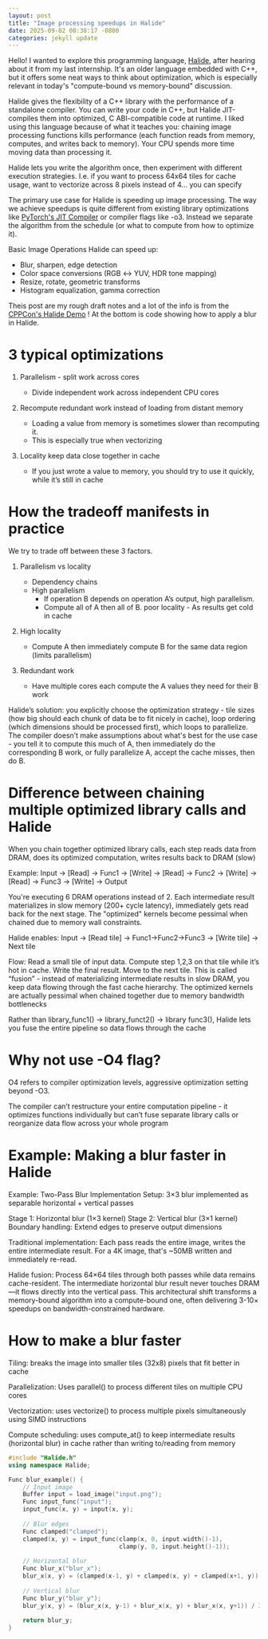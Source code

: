 ```yaml
---
layout: post
title: "Image processing speedups in Halide"
date: 2025-09-02 00:38:17 -0800
categories: jekyll update
---
```


Hello! I wanted to explore this programming language, [Halide](https://halide-lang.org/), after hearing about it from my last internship. It's an older language embedded with C++, but it offers some neat ways to think about optimization, which is especially relevant in today's "compute-bound vs memory-bound" discussion. 

Halide gives the flexibility of a C++ library with the performance of a standalone compiler. You can write your code in C++, but Halide JIT-compiles them into optimized, C ABI-compatible code at runtime. I liked using this language because of what it teaches you: chaining image processing functions kills performance (each function reads from memory, computes, and writes back to memory). Your CPU spends more time moving data than processing it. 

Halide lets you write the algorithm once, then experiment with different execution strategies. I.e. if you want to process 64x64 tiles for cache usage, want to vectorize across 8 pixels instead of 4... you can specify 

The primary use case for Halide is speeding up image processing. The way we achieve speedups is quite different from existing library optimizations like [PyTorch's JIT Compiler](https://residentmario.github.io/pytorch-training-performance-guide/jit.html) or compiler flags like -o3. Instead we separate the algorithm from the schedule (or what to compute from how to optimize it). 

Basic Image Operations Halide can speed up:

- Blur, sharpen, edge detection
- Color space conversions (RGB ↔ YUV, HDR tone mapping)
- Resize, rotate, geometric transforms
- Histogram equalization, gamma correction

Theis post are my rough draft notes and a lot of the info is from the [CPPCon's Halide Demo](https://www.youtube.com/watch?v=1ir_nEfKQ7A) ! At the bottom is code showing how to apply a blur in Halide. 

# 3 typical optimizations 

1. Parallelism -  split work across cores
	- Divide independent work across independent CPU cores

2. Recompute redundant work instead of loading from distant memory
	- Loading a value from memory is sometimes slower than recomputing it.
	- This is especially true when vectorizing

3. Locality keep data close together in cache
	- If you just wrote a value to memory, you should try to use it quickly, while it’s still in cache


# How the tradeoff manifests in practice

We try to trade off between these 3 factors. 

1. Parallelism vs locality
	- Dependency chains
	- High parallelism
		- If operation B depends on operation A’s output, high parallelism.
		- Compute all of A then all of B. poor locality - As results get cold in cache

2. High locality
	- Compute A then immediately compute B for the same data region (limits parallelism)

3. Redundant work
   - Have multiple cores each compute the A values they need for their B work

Halide’s solution: you explicitly choose the optimization strategy - tile sizes (how big should each chunk of data be to fit nicely in cache), loop ordering (which dimensions should be processed first), which loops to parallelize. The compiler doesn’t make assumptions about what's best for the use case - you tell it to compute this much of A, then immediately do the corresponding B work, or fully parallelize A, accept the cache misses, then do B. 

# Difference between chaining multiple optimized library calls and Halide

When you chain together optimized library calls, each step reads data from DRAM, does its optimized computation, writes results back to DRAM (slow)

Example: Input → [Read] → Func1 → [Write] → [Read] → Func2 → [Write] → [Read] → Func3 → [Write] → Output

You're executing 6 DRAM operations instead of 2. Each intermediate result materializes in slow memory (200+ cycle latency), immediately gets read back for the next stage. The "optimized" kernels become pessimal when chained due to memory wall constraints.

Halide enables:
Input → [Read tile] → Func1→Func2→Func3 → [Write tile] → Next tile

Flow: 
Read a small tile of input data. Compute step 1,2,3 on that tile while it’s hot in cache. Write the final result. Move to the next tile. This is called “fusion” - instead of materializing intermediate results in slow DRAM, you keep data flowing through the fast cache hierarchy. The optimized kernels are actually pessimal when chained together due to memory bandwidth bottlenecks

Rather than library_func1() -> library_funct2() -> library func3(), Halide lets you fuse the entire pipeline so data flows through the cache

  
# Why not use -O4 flag? 

O4 refers to compiler optimization levels, aggressive optimization setting beyond -O3.

The compiler can’t restructure your entire computation pipeline - it optimizes functions individually but can’t fuse separate library calls or reorganize data flow across your whole program


# Example: Making a blur faster in Halide

Example: Two-Pass Blur Implementation
Setup: 3×3 blur implemented as separable horizontal + vertical passes

Stage 1: Horizontal blur (1×3 kernel)
Stage 2: Vertical blur (3×1 kernel)
Boundary handling: Extend edges to preserve output dimensions

Traditional implementation: Each pass reads the entire image, writes the entire intermediate result. For a 4K image, that's ~50MB written and immediately re-read.

Halide fusion: Process 64×64 tiles through both passes while data remains cache-resident. The intermediate horizontal blur result never touches DRAM—it flows directly into the vertical pass.
This architectural shift transforms a memory-bound algorithm into a compute-bound one, often delivering 3-10× speedups on bandwidth-constrained hardware.

# How to make a blur faster

Tiling: breaks the image into smaller tiles (32x8) pixels that fit better in cache

Parallelization: Uses parallel() to process different tiles on multiple CPU cores

Vectorization: uses vectorize() to process multiple pixels simultaneously using SIMD instructions

Compute scheduling: uses compute_at() to keep intermediate results (horizontal blur) in cache rather than writing to/reading from memory

```cpp
#include "Halide.h"
using namespace Halide;

Func blur_example() {
    // Input image
    Buffer input = load_image("input.png");
    Func input_func("input");
    input_func(x, y) = input(x, y);
    
    // Blur edges
    Func clamped("clamped");
    clamped(x, y) = input_func(clamp(x, 0, input.width()-1), 
                               clamp(y, 0, input.height()-1));
    
    // Horizontal blur
    Func blur_x("blur_x");
    blur_x(x, y) = (clamped(x-1, y) + clamped(x, y) + clamped(x+1, y)) / 3;
    
    // Vertical blur
    Func blur_y("blur_y");
    blur_y(x, y) = (blur_x(x, y-1) + blur_x(x, y) + blur_x(x, y+1)) / 3;
    
    return blur_y;
}
```
 
